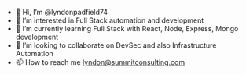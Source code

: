 - 👋 Hi, I’m @lyndonpadfield74
- 👀 I’m interested in Full Stack automation and development
- 🌱 I’m currently learning Full Stack with React, Node, Express, Mongo development
- 💞️ I’m looking to collaborate on DevSec and also Infrastructure Automation
- 📫 How to reach me lyndon@summitconsulting.com

<!---
lyndonpadfield74/lyndonpadfield74 is a ✨ special ✨ repository because its `README.md` (this file) appears on your GitHub profile.
You can click the Preview link to take a look at your changes.
--->
